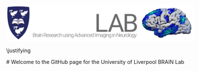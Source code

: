 ![./element-design_lab-header_blackbg.png](https://github.com/BRAIN-LAB-UoL/.github/blob/main/profile/element-design_lab-header_blackbg.png)

\justifying

<p align="justify"> # Welcome to the GitHub page for the University of Liverpool BRAIN Lab </p>
<!--

**Here are some ideas to get you started:**

🙋‍♀️ A short introduction - what is your organization all about?
🌈 Contribution guidelines - how can the community get involved?
👩‍💻 Useful resources - where can the community find your docs? Is there anything else the community should know?
🍿 Fun facts - what does your team eat for breakfast?
🧙 Remember, you can do mighty things with the power of [Markdown](https://docs.github.com/github/writing-on-github/getting-started-with-writing-and-formatting-on-github/basic-writing-and-formatting-syntax)
-->
